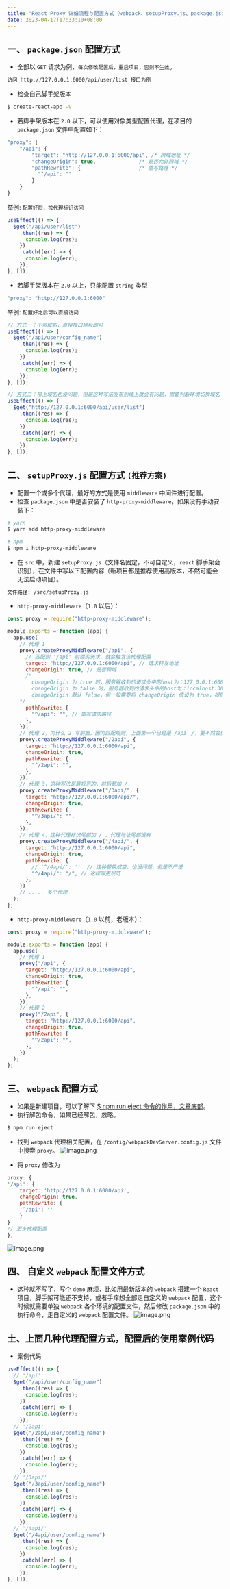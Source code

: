 ```yaml
---
title: "React Proxy 详细流程与配置方式（webpack、setupProxy.js、package.json）"
date: 2023-04-17T17:33:10+08:00
---
```


## 一、 `package.json` 配置方式

- 全部以 `GET` 请求为例，`每次修改配置后，重启项目，否则不生效`。

```sh
访问 http://127.0.0.1:6000/api/user/list 接口为例
```

- 检查自己脚手架版本

```sh
$ create-react-app -V
```

- 若脚手架版本在 `2.0` 以下，可以使用对象类型配置代理，在项目的 `package.json` 文件中配置如下：

```js
"proxy": {
    "/api": {
        "target": "http://127.0.0.1:6000/api", /* 跨域地址 */
        "changeOrigin": true,              /* 是否允许跨域 */
        "pathRewrite": {                   /* 重写路径 */
          "^/api": ""
        }
    }
}
```

举例: `配置好后，按代理标识访问`

```js
useEffect(() => {
  $get("/api/user/list")
    .then((res) => {
      console.log(res);
    })
    .catch((err) => {
      console.log(err);
    });
}, []);
```

- 若脚手架版本在 `2.0` 以上，只能配置 `string` 类型

```js
"proxy": "http://127.0.0.1:6000"
```

举例: `配置好之后可以直接访问`

```js
// 方式一：不带域名，直接接口地址即可
useEffect(() => {
  $get("/api/user/config_name")
    .then((res) => {
      console.log(res);
    })
    .catch((err) => {
      console.log(err);
    });
}, []);

// 方式二：带上域名也没问题，但是这种写法发布到线上就会有问题，需要判断环境切换域名
useEffect(() => {
  $get("http://127.0.0.1:6000/api/user/list")
    .then((res) => {
      console.log(res);
    })
    .catch((err) => {
      console.log(err);
    });
}, []);
```

## 二、 `setupProxy.js` 配置方式 `(推荐方案)`

- 配置一个或多个代理，最好的方式是使用 `middleware` 中间件进行配置。
- 检查 `package.json` 中是否安装了 `http-proxy-middleware`，如果没有手动安装下：

```sh
# yarn
$ yarn add http-proxy-middleware

# npm
$ npm i http-proxy-middleware
```

- 在 `src` 中，新建 `setupProxy.js`（文件名固定，不可自定义，`react` 脚手架会识别），在文件中写以下配置内容（新项目都是推荐使用高版本，不然可能会无法启动项目）。

```sh
文件路径: /src/setupProxy.js
```

- `http-proxy-middleware`（`1.0` 以后）：

```js
const proxy = require("http-proxy-middleware");

module.exports = function (app) {
  app.use(
    // 代理 1
    proxy.createProxyMiddleware("/api", {
      // 匹配到 '/api' 前缀的请求，就会触发该代理配置
      target: "http://127.0.0.1:6000/api", // 请求转发地址
      changeOrigin: true, // 是否跨域
      /*
        changeOrigin 为 true 时，服务器收到的请求头中的host为：127.0.0.1:6000，也就是代理地址的 host
        changeOrigin 为 false 时，服务器收到的请求头中的host为：localhost:3000，也就是本地站点地址的 host
        changeOrigin 默认 false，但一般需要将 changeOrigin 值设为 true，根据自己需求调整
    */
      pathRewrite: {
        "^/api": "", // 重写请求路径
      },
    }),
    // 代理 2，为什么 2 写前面，因为匹配规则，上面第一个已经是 /api 了，要不然会优先匹配到第一个代理上
    proxy.createProxyMiddleware("/2api", {
      target: "http://127.0.0.1:6000/api",
      changeOrigin: true,
      pathRewrite: {
        "^/2api": "",
      },
    }),
    // 代理 3，这种写法是最规范的，前后都加 /
    proxy.createProxyMiddleware("/3api/", {
      target: "http://127.0.0.1:6000/api/",
      changeOrigin: true,
      pathRewrite: {
        "^/3api/": "",
      },
    }),
    // 代理 4，这种代理标识尾部加 / ，代理地址尾部没有
    proxy.createProxyMiddleware("/4api/", {
      target: "http://127.0.0.1:6000/api",
      changeOrigin: true,
      pathRewrite: {
        // '^/4api/': ''  // 这种替换成空，也没问题，但是不严谨
        "^/4api/": "/", // 这样写更规范
      },
    })
    // ..... 多个代理
  );
};
```

- `http-proxy-middleware`（`1.0` 以前，老版本）：

```js
const proxy = require("http-proxy-middleware");

module.exports = function (app) {
  app.use(
    // 代理 1
    proxy("/api", {
      target: "http://127.0.0.1:6000/api",
      changeOrigin: true,
      pathRewrite: {
        "^/api": "",
      },
    }),
    // 代理 2
    proxy("/2api", {
      target: "http://127.0.0.1:6000/api",
      changeOrigin: true,
      pathRewrite: {
        "^/2api": "",
      },
    })
  );
};
```

## 三、 `webpack` 配置方式

- 如果是新建项目，可以了解下 [$ npm run eject 命令的作用，文章底部](https://link.juejin.cn/?target=https%3A%2F%2Fblog.csdn.net%2Fzz00008888%2Farticle%2Fdetails%2F129969090 "https://blog.csdn.net/zz00008888/article/details/129969090")。
- 执行解包命令，如果已经解包，忽略。

```sh
$ npm run eject
```

- 找到 `webpack` 代理相关配置，在 `/config/webpackDevServer.config.js` 文件中搜索 `proxy`。
  ![image.png](https://p3-juejin.byteimg.com/tos-cn-i-k3u1fbpfcp/48d66644737a4d3c985a92bb6e34fda0~tplv-k3u1fbpfcp-zoom-in-crop-mark:1512:0:0:0.awebp?)

- 将 `proxy` 修改为

```js
proxy: {
'/api': {
    target: 'http://127.0.0.1:6000/api',
    changeOrigin: true,
    pathRewrite: {
    '^/api': ''
    }
}
// 更多代理配置
},
```

![image.png](https://p3-juejin.byteimg.com/tos-cn-i-k3u1fbpfcp/a8d49344c7b54668a2ffa44a9dae598d~tplv-k3u1fbpfcp-zoom-in-crop-mark:1512:0:0:0.awebp?)

## 四、 自定义 `webpack` 配置文件方式

- 这种就不写了，写个 `demo` 麻烦，比如用最新版本的 `webpack` 搭建一个 `React` 项目，脚手架可能还不支持，或者手痒想全部走自定义的 `webpack` 配置，这个时候就需要单独 `webpack` 各个环境的配置文件，然后修改 `package.json` 中的执行命令，走自定义的 `webpack` 配置文件。
  ![image.png](https://p1-juejin.byteimg.com/tos-cn-i-k3u1fbpfcp/9940930a76ef45aaa3bd69a4bf22293e~tplv-k3u1fbpfcp-zoom-in-crop-mark:1512:0:0:0.awebp?)

## 土、上面几种代理配置方式，配置后的使用案例代码

- 案例代码

```js
useEffect(() => {
  // '/api'
  $get("/api/user/config_name")
    .then((res) => {
      console.log(res);
    })
    .catch((err) => {
      console.log(err);
    });
  // '/2api'
  $get("/2api/user/config_name")
    .then((res) => {
      console.log(res);
    })
    .catch((err) => {
      console.log(err);
    });
  // '/3api/'
  $get("/3api/user/config_name")
    .then((res) => {
      console.log(res);
    })
    .catch((err) => {
      console.log(err);
    });
  // '/4api/'
  $get("/4api/user/config_name")
    .then((res) => {
      console.log(res);
    })
    .catch((err) => {
      console.log(err);
    });
}, []);
```
